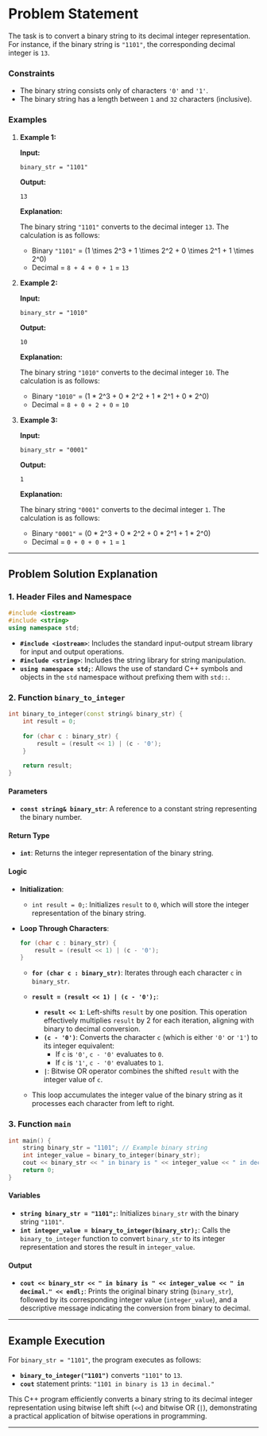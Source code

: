 # Problem Statement

The task is to convert a binary string to its decimal integer representation. For instance, if the binary string is `"1101"`, the corresponding decimal integer is `13`.

### Constraints

- The binary string consists only of characters `'0'` and `'1'`.
- The binary string has a length between `1` and `32` characters (inclusive).

### Examples

1. **Example 1:**

   **Input:**

   `binary_str = "1101"`

   **Output:**

   `13`

   **Explanation:**

   The binary string `"1101"` converts to the decimal integer `13`. The calculation is as follows:
   - Binary `"1101"` = \(1 \times 2^3 + 1 \times 2^2 + 0 \times 2^1 + 1 \times 2^0\)
   - Decimal = `8 + 4 + 0 + 1` = `13`

2. **Example 2:**

   **Input:**

   `binary_str = "1010"`

   **Output:**

   `10`

   **Explanation:**

   The binary string `"1010"` converts to the decimal integer `10`. The calculation is as follows:
   - Binary `"1010"` = (1 * 2^3 + 0 * 2^2 + 1 * 2^1 + 0 * 2^0)
   - Decimal = `8 + 0 + 2 + 0` = `10`

3. **Example 3:**

   **Input:**

   `binary_str = "0001"`

   **Output:**

   `1`

   **Explanation:**

   The binary string `"0001"` converts to the decimal integer `1`. The calculation is as follows:
   - Binary `"0001"` = (0 * 2^3 + 0 * 2^2 + 0 * 2^1 + 1 * 2^0)
   - Decimal = `0 + 0 + 0 + 1` = `1`

---

## Problem Solution Explanation

### 1. Header Files and Namespace

```cpp
#include <iostream>
#include <string>
using namespace std;
```

- **`#include <iostream>`**: Includes the standard input-output stream library for input and output operations.
- **`#include <string>`**: Includes the string library for string manipulation.
- **`using namespace std;`**: Allows the use of standard C++ symbols and objects in the `std` namespace without prefixing them with `std::`.

### 2. Function `binary_to_integer`

```cpp
int binary_to_integer(const string& binary_str) {
    int result = 0;
    
    for (char c : binary_str) {
        result = (result << 1) | (c - '0');
    }
    
    return result;
}
```

#### Parameters

- **`const string& binary_str`**: A reference to a constant string representing the binary number.

#### Return Type

- **`int`**: Returns the integer representation of the binary string.

#### Logic

- **Initialization**:
  - `int result = 0;`: Initializes `result` to `0`, which will store the integer representation of the binary string.

- **Loop Through Characters**:

  ```cpp
  for (char c : binary_str) {
      result = (result << 1) | (c - '0');
  }
  ```

  - **`for (char c : binary_str)`**: Iterates through each character `c` in `binary_str`.
  - **`result = (result << 1) | (c - '0');`**:
    - **`result << 1`**: Left-shifts `result` by one position. This operation effectively multiplies `result` by 2 for each iteration, aligning with binary to decimal conversion.
    - **`(c - '0')`**: Converts the character `c` (which is either `'0'` or `'1'`) to its integer equivalent:
      - If `c` is `'0'`, `c - '0'` evaluates to `0`.
      - If `c` is `'1'`, `c - '0'` evaluates to `1`.
    - **`|`**: Bitwise OR operator combines the shifted `result` with the integer value of `c`.

  - This loop accumulates the integer value of the binary string as it processes each character from left to right.

### 3. Function `main`

```cpp
int main() {
    string binary_str = "1101"; // Example binary string
    int integer_value = binary_to_integer(binary_str);
    cout << binary_str << " in binary is " << integer_value << " in decimal." << endl;
    return 0;
}
```

#### Variables

- **`string binary_str = "1101";`**: Initializes `binary_str` with the binary string `"1101"`.
- **`int integer_value = binary_to_integer(binary_str);`**: Calls the `binary_to_integer` function to convert `binary_str` to its integer representation and stores the result in `integer_value`.

#### Output

- **`cout << binary_str << " in binary is " << integer_value << " in decimal." << endl;`**: Prints the original binary string (`binary_str`), followed by its corresponding integer value (`integer_value`), and a descriptive message indicating the conversion from binary to decimal.

---

## Example Execution

For `binary_str = "1101"`, the program executes as follows:

- **`binary_to_integer("1101")`** converts `"1101"` to `13`.
- **`cout`** statement prints: `"1101 in binary is 13 in decimal."`

This C++ program efficiently converts a binary string to its decimal integer representation using bitwise left shift (`<<`) and bitwise OR (`|`), demonstrating a practical application of bitwise operations in programming.

---
